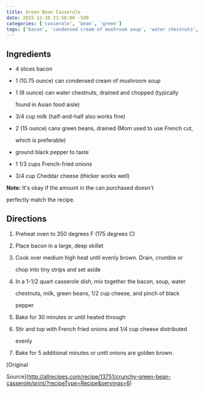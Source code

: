 ```yaml
---
title: Green Bean Casserole
date: 2015-12-30 21:58:00 -500
categories: ['casserole', 'bean', 'green']
tags: ['bacon', 'condensed cream of mushroom soup', 'water chestnuts', 'milk', 'green beans', 'ground black pepper', 'French-fried onions', 'Cheddar cheese', 'Preheat', 'Place', 'Cook', 'Mix', 'Bake', 'Stir', 'Top']
---
```


## Ingredients

-   4 slices bacon

-   1 (10.75 ounce) can condensed cream of mushroom soup

-   1 (8 ounce) can water chestnuts, drained and chopped (typically

    found in Asian food aisle)

-   3/4 cup milk (half-and-half also works fine)

-   2 (15 ounce) cans green beans, drained (Mom used to use French cut,

    which is preferable)

-   ground black pepper to taste

-   1 1/3 cups French-fried onions

-   3/4 cup Cheddar cheese (thicker works well)



**Note:** It\'s okay if the amount in the can purchased doesn\'t

perfectly match the recipe.



## Directions

1.  Preheat oven to 350 degrees F (175 degrees C)

2.  Place bacon in a large, deep skillet

3.  Cook over medium high heat until evenly brown. Drain, crumble or

    chop into tiny strips and set aside

4.  In a 1-1/2 quart casserole dish, mix together the bacon, soup, water

    chestnuts, milk, green beans, 1/2 cup cheese, and pinch of black

    pepper

5.  Bake for 30 minutes or until heated through

6.  Stir and top with French fried onions and 1/4 cup cheese distributed

    evenly

7.  Bake for 5 additional minutes or until onions are golden brown.



[Original

Source](http://allrecipes.com/recipe/13751/crunchy-green-bean-casserole/print/?recipeType=Recipe&servings=6)

